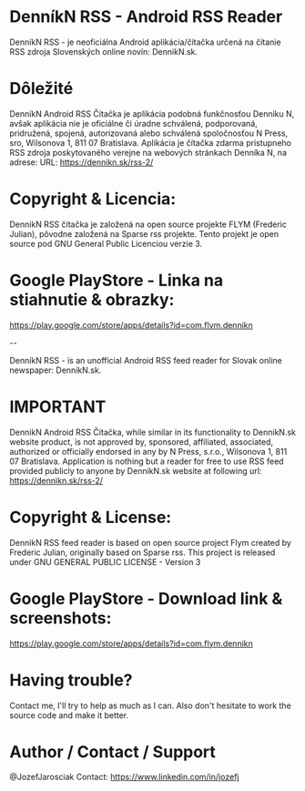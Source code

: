 DenníkN RSS - Android RSS Reader
==================

DenníkN RSS - je neoficiálna Android aplikácia/čítačka určená na čítanie RSS zdroja Slovenských online novín: DennikN.sk.

# Dôležité
DenníkN Android RSS Čítačka je aplikácia podobná funkčnosťou Denniku N, avšak aplikácia nie je oficiálne či úradne schválená, podporovaná, pridružená, spojená, autorizovaná alebo schválená spoločnosťou N Press, sro, Wilsonova 1, 811 07 Bratislava. Aplikácia je čítačka zdarma pristupneho RSS zdroja poskytovaného verejne na webových stránkach Denníka N,  na adrese: URL: https://dennikn.sk/rss-2/

# Copyright & Licencia:
DennikN RSS čítačka je založená na open source projekte FLYM (Frederic Julian), pôvodne založená na Sparse rss projekte.
Tento projekt je open source pod GNU General Public Licenciou verzie 3.

# Google PlayStore - Linka na stiahnutie & obrazky:
https://play.google.com/store/apps/details?id=com.flym.dennikn

--

DenníkN RSS - is an unofficial Android RSS feed reader for Slovak online newspaper: DennikN.sk.

# IMPORTANT
DennikN Android RSS Čítačka, while similar in its functionality to DennikN.sk website product, is not approved by, sponsored, affiliated, associated, authorized or officially endorsed in any by N Press, s.r.o., Wilsonova 1, 811 07 Bratislava. Application is nothing but a reader for free to use RSS feed provided publicly to anyone by DennikN.sk website at following url: https://dennikn.sk/rss-2/

# Copyright & License:
DennikN RSS feed reader is based on open source project Flym created by Frederic Julian, originally based on Sparse rss.
This project is released under GNU GENERAL PUBLIC LICENSE - Version 3

# Google PlayStore - Download link & screenshots:
https://play.google.com/store/apps/details?id=com.flym.dennikn


# Having trouble? 
Contact me, I'll try to help as much as I can.
Also don't hesitate to work the source code and make it better.

# Author / Contact / Support
@JozefJarosciak
Contact: https://www.linkedin.com/in/jozefj

